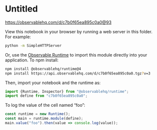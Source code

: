 # Untitled

https://observablehq.com/d/c7b0f65ea895c0a0@93

View this notebook in your browser by running a web server in this folder. For
example:

~~~sh
python -m SimpleHTTPServer
~~~

Or, use the [Observable Runtime](https://github.com/observablehq/runtime) to
import this module directly into your application. To npm install:

~~~sh
npm install @observablehq/runtime@4
npm install https://api.observablehq.com/d/c7b0f65ea895c0a0.tgz?v=3
~~~

Then, import your notebook and the runtime as:

~~~js
import {Runtime, Inspector} from "@observablehq/runtime";
import define from "c7b0f65ea895c0a0";
~~~

To log the value of the cell named “foo”:

~~~js
const runtime = new Runtime();
const main = runtime.module(define);
main.value("foo").then(value => console.log(value));
~~~
